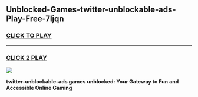 
## Unblocked-Games-twitter-unblockable-ads-Play-Free-7ljqn
<h3>
<a href="https://premium76.site?title=twitter-unblockable-ads&ref=10A">CLICK TO PLAY</a></h3>
<hr>

<h3>
<a href="https://premium76.site?title=twitter-unblockable-ads&ref=10A">CLICK 2 PLAY</a>
  
</h3>

<a href="https://premium76.site?title=twitter-unblockable-ads&ref=10A"><img src="https://clearcache.store/games.png"></a>


**twitter-unblockable-ads games unblocked: Your Gateway to Fun and Accessible Online Gaming**
